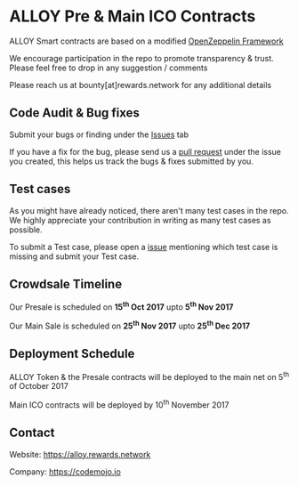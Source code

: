 # ALLOY Pre &amp; Main ICO Contracts

ALLOY Smart contracts are based on a modified [OpenZeppelin Framework](https://github.com/OpenZeppelin/zeppelin-solidity)

We encourage participation in the repo to promote transparency &amp; trust. Please feel free to drop in any suggestion / comments 

Please reach us at bounty[at]rewards.network for any additional details
## Code Audit &amp; Bug fixes

Submit your bugs or finding under the [Issues](https://github.com/codemojo-dr/Alloy-ICO-Contracts/issues) tab

If you have a fix for the bug, please send us a [pull request](https://github.com/codemojo-dr/Alloy-ICO-Contracts/pulls) under the issue you created, this helps us track the bugs &amp; fixes submitted by you.

## Test cases

As you might have already noticed, there aren't many test cases in the repo. We highly appreciate your contribution in writing as many test cases as possible.

To submit a Test case, please open a [issue](https://github.com/codemojo-dr/Alloy-ICO-Contracts/issues) mentioning which test case is missing and submit your Test case.  

## Crowdsale Timeline

Our Presale is scheduled on **15<sup>th</sup> Oct 2017** upto **5<sup>th</sup> Nov 2017**

Our Main Sale is scheduled on **25<sup>th</sup> Nov 2017** upto **25<sup>th</sup> Dec 2017**

## Deployment Schedule

ALLOY Token &amp; the Presale contracts will be deployed to the main net on 5<sup>th</sup> of October 2017

Main ICO contracts will be deployed by 10<sup>th</sup> November 2017
 
## Contact

Website: <https://alloy.rewards.network>

Company: <https://codemojo.io>
